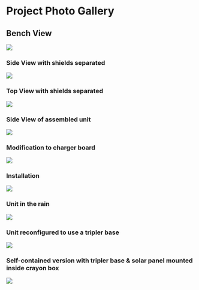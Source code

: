 # Project Photo Gallery

## Bench View
![](images/Bench_view.jpg)

### Side View with shields separated
![](images/Exploded_Side_view_right.jpg)

### Top View with shields separated
![](images/Top_view.jpg)

### Side View of assembled unit
![](images/Assembled_side_view.jpg)

### Modification to charger board
![](images/Charger_modification.jpg)

### Installation
![](images/Installation.jpg)

### Unit in the rain
![](images/Unit-in-rain.jpg)

### Unit reconfigured to use a tripler base
![](images/Tripler_top_view.jpg)

### Self-contained version with tripler base & solar panel mounted inside crayon box
![](images/Crayon_box_unit.jpg)
